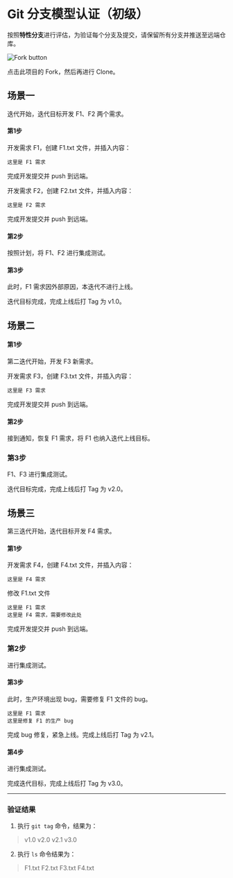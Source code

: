 # Git 分支模型认证（初级）

按照**特性分支**进行评估，为验证每个分支及提交，请保留所有分支并推送至远端仓库。

![Fork button](https://docs.github.com/assets/images/help/repository/fork_button.jpg)

点击此项目的 Fork，然后再进行 Clone。

## 场景一

迭代开始，迭代目标开发 F1、F2 两个需求。

#### 第1步

开发需求 F1，创建 F1.txt 文件，并插入内容：

```
这里是 F1 需求
```

完成开发提交并 push 到远端。

开发需求 F2，创建 F2.txt 文件，并插入内容：

```
这里是 F2 需求
```

完成开发提交并 push 到远端。

#### 第2步

按照计划，将 F1、F2 进行集成测试。

#### 第3步

此时，F1 需求因外部原因，本迭代不进行上线。

迭代目标完成，完成上线后打 Tag 为 v1.0。



## 场景二

#### 第1步

第二迭代开始，开发 F3 新需求。

开发需求 F3，创建 F3.txt 文件，并插入内容：

```
这里是 F3 需求
```

完成开发提交并 push 到远端。

#### 第2步

接到通知，恢复 F1 需求，将 F1 也纳入迭代上线目标。

### 第3步

F1、F3 进行集成测试。

迭代目标完成，完成上线后打 Tag 为 v2.0。



## 场景三

第三迭代开始，迭代目标开发 F4 需求。

#### 第1步

开发需求 F4，创建 F4.txt 文件，并插入内容：

```
这里是 F4 需求
```

修改 F1.txt 文件

```
这里是 F1 需求
这里是 F4 需求，需要修改此处
```

完成开发提交并 push 到远端。

### 第2步

进行集成测试。

#### 第3步

此时，生产环境出现 bug，需要修复 F1 文件的 bug。

```
这里是 F1 需求
这里是修复 F1 的生产 bug
```

完成 bug 修复，紧急上线。完成上线后打 Tag 为 v2.1。

#### 第4步

进行集成测试。

完成迭代目标，完成上线后打 Tag 为 v3.0。



----

### 验证结果

1. 执行 `git tag` 命令，结果为：

>v1.0
>v2.0
>v2.1
>v3.0

2. 执行 `ls` 命令结果为：

>  F1.txt   F2.txt   F3.txt   F4.txt

